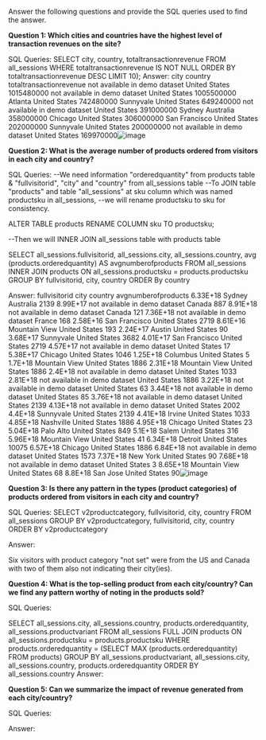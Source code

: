 Answer the following questions and provide the SQL queries used to find the answer.

    
**Question 1: Which cities and countries have the highest level of transaction revenues on the site?**


SQL Queries:
SELECT city, country, totaltransactionrevenue 
FROM all_sessions
WHERE totaltransactionrevenue IS NOT NULL
ORDER BY totaltransactionrevenue DESC
LIMIT 10);
Answer:
city	country	totaltransactionrevenue
not available in demo dataset	United States	1015480000
not available in demo dataset	United States	1005500000
Atlanta	United States	742480000
Sunnyvale	United States	649240000
not available in demo dataset	United States	391000000
Sydney	Australia	358000000
Chicago	United States	306000000
San Francisco	United States	202000000
Sunnyvale	United States	200000000
not available in demo dataset	United States	169970000![image](https://github.com/oyebolakolapo/LHL_Project_One_Kolapo/assets/40770957/7e9c364f-6ff4-41d3-a015-858e6a604102)

**Question 2: What is the average number of products ordered from visitors in each city and country?**


SQL Queries:
--We need information "orderedquantity" from products table & "fullvisitorid", "city" and "country" from all_sessions table
--To JOIN table "products" and table "all_sessions" at sku column which was named productsku in all_sessions,
--we will rename productsku to sku for consistency.

ALTER TABLE products 
RENAME COLUMN sku TO productsku;

--Then we will INNER JOIN all_sessions table with products table

SELECT all_sessions.fullvisitorid, all_sessions.city, all_sessions.country, avg (products.orderedquantity) AS avgnumberofproducts
FROM all_sessions
INNER JOIN products
ON all_sessions.productsku = products.productsku
GROUP BY fullvisitorid, city, country
ORDER By country

Answer:
fullvisitorid	city	country	avgnumberofproducts
6.33E+18	Sydney	Australia	2139
8.99E+17	not available in demo dataset	Canada	887
8.91E+18	not available in demo dataset	Canada	121
7.36E+18	not available in demo dataset	France	168
2.58E+16	San Francisco	United States	2719
8.61E+16	Mountain View	United States	193
2.24E+17	Austin	United States	90
3.68E+17	Sunnyvale	United States	3682
4.01E+17	San Francisco	United States	2719
4.57E+17	not available in demo dataset	United States	17
5.38E+17	Chicago	United States	1046
1.25E+18	Columbus	United States	5
1.7E+18	Mountain View	United States	1886
2.31E+18	Mountain View	United States	1886
2.4E+18	not available in demo dataset	United States	1033
2.81E+18	not available in demo dataset	United States	1886
3.22E+18	not available in demo dataset	United States	63
3.44E+18	not available in demo dataset	United States	85
3.76E+18	not available in demo dataset	United States	2139
4.13E+18	not available in demo dataset	United States	2002
4.4E+18	Sunnyvale	United States	2139
4.41E+18	Irvine	United States	1033
4.85E+18	Nashville	United States	1886
4.95E+18	Chicago	United States	23
5.04E+18	Palo Alto	United States	849
5.1E+18	Salem	United States	316
5.96E+18	Mountain View	United States	41
6.34E+18	Detroit	United States	10075
6.57E+18	Chicago	United States	1886
6.84E+18	not available in demo dataset	United States	1573
7.37E+18	New York	United States	90
7.68E+18	not available in demo dataset	United States	3
8.65E+18	Mountain View	United States	68
8.8E+18	San Jose	United States	90![image](https://github.com/oyebolakolapo/LHL_Project_One_Kolapo/assets/40770957/127166d6-66be-40d5-b39e-5f7130d18251)

**Question 3: Is there any pattern in the types (product categories) of products ordered from visitors in each city and country?**


SQL Queries:
SELECT v2productcategory, fullvisitorid, city, country 
FROM all_sessions
GROUP BY v2productcategory, fullvisitorid, city, country 
ORDER BY v2productcategory

Answer:

Six visitors with product category "not set" were from the US and Canada with two of them also not indicating their city(ies).



**Question 4: What is the top-selling product from each city/country? Can we find any pattern worthy of noting in the products sold?**


SQL Queries:

SELECT all_sessions.city, all_sessions.country, products.orderedquantity, all_sessions.productvariant
FROM all_sessions
FULL JOIN products
ON all_sessions.productsku = products.productsku
WHERE products.orderedquantity =  (SELECT MAX (products.orderedquantity)
   FROM products)
GROUP BY all_sessions.productvariant, all_sessions.city, all_sessions.country, products.orderedquantity
ORDER BY all_sessions.country
Answer:





**Question 5: Can we summarize the impact of revenue generated from each city/country?**

SQL Queries:



Answer:







